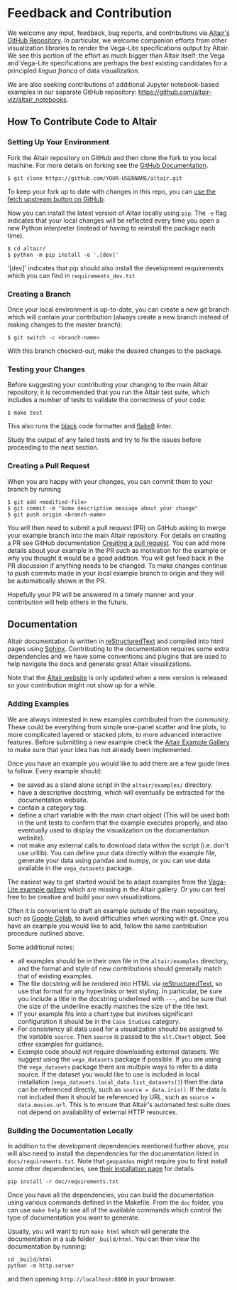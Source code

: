 # Feedback and Contribution

We welcome any input, feedback, bug reports, and contributions via [Altair's
GitHub Repository](http://github.com/altair-viz/altair/). In particular, we
welcome companion efforts from other visualization libraries to render the
Vega-Lite specifications output by Altair. We see this portion of the effort
as much bigger than Altair itself: the Vega and Vega-Lite specifications are
perhaps the best existing candidates for a principled *lingua franca* of data
visualization.

We are also seeking contributions of additional Jupyter notebook-based examples
in our separate GitHub repository: https://github.com/altair-viz/altair_notebooks.

## How To Contribute Code to Altair

### Setting Up Your Environment

Fork the Altair repository on GitHub and then clone the fork to you local
machine. For more details on forking see the [GitHub
Documentation](https://help.github.com/en/articles/fork-a-repo).
```
$ git clone https://github.com/YOUR-USERNAME/altair.git
```

To keep your fork up to date with changes in this repo,
you can [use the fetch upstream button on GitHub](https://docs.github.com/en/pull-requests/collaborating-with-pull-requests/working-with-forks/syncing-a-fork).

Now you can install the latest version of Altair locally using `pip`.
The `-e` flag indicates that your local changes will be reflected
every time you open a new Python interpreter
(instead of having to reinstall the package each time).
```
$ cd altair/ 
$ python -m pip install -e '.[dev]'
```

'[dev]' indicates that pip should also install the development requirements
which you can find in `requirements_dev.txt`

### Creating a Branch

Once your local environment is up-to-date, you can create a new git branch
which will contain your contribution
(always create a new branch instead of making changes to the master branch):
```
$ git switch -c <branch-name>
```
With this branch checked-out, make the desired changes to the package.


### Testing your Changes

Before suggesting your contributing your changing to the main Altair repository,
it is recommended that you run the Altair test suite,
which includes a number of tests to validate the correctness of your code:

```
$ make test
```

This also runs the [black](https://black.readthedocs.io/)
code formatter and [flake8](https://flake8.pycqa.org/en/latest/) linter.

Study the output of any failed tests and try to fix the issues
before proceeding to the next section.

### Creating a Pull Request

When you are happy with your changes, you can commit them to your branch by running
```
$ git add <modified-file>
$ git commit -m "Some descriptive message about your change"
$ git push origin <branch-name>
```
You will then need to submit a pull request (PR) on GitHub asking to merge
your example branch into the main Altair repository. For details on creating a PR see GitHub
documentation [Creating a pull
request](https://help.github.com/en/articles/creating-a-pull-request). You can
add more details about your example in the PR such as motivation for the
example or why you thought it would be a good addition.  You will get feed back
in the PR discussion if anything needs to be changed. To make changes continue
to push commits made in your local example branch to origin and they will be
automatically shown in the PR. 

Hopefully your PR will be answered in a timely manner and your contribution will
help others in the future.

## Documentation
Altair documentation is written in [reStructuredText](http://docutils.sourceforge.net/rst.html)
and compiled into html pages using [Sphinx](http://www.sphinx-doc.org/en/master/).
Contributing to the documentation requires some extra dependencies and 
we have some conventions and plugins that are used to help navigate the docs and 
generate great Altair visualizations. 

Note that the [Altair website](https://altair-viz.github.io/)
is only updated when a new version is released so your contribution might not show
up for a while.

### Adding Examples

We are always interested in new examples contributed from the community.  These
could be everything from simple one-panel scatter and line plots, to more
complicated layered or stacked plots, to more advanced interactive features.
Before submitting a new example check the [Altair Example
Gallery](https://altair-viz.github.io/gallery/index.html) to make sure that
your idea has not already been implemented. 

Once you have an example you would like to add there are a few guide lines to follow.
Every example should:
- be saved as a stand alone script in the `altair/examples/` directory.
- have a descriptive docstring, which will eventually be extracted for the
  documentation website.
- contain a category tag.
- define a chart variable with the main chart object (This will be used both in
  the unit tests to confirm that the example executes properly, and also
  eventually used to display the visualization on the documentation website).
- not make any external calls to download data within the script (i.e. don't
  use urllib). You can define your data directly within the example file,
  generate your data using pandas and numpy, or you can use data
  available in the `vega_datasets` package.

The easiest way to get started would be to adapt examples from the [Vega-Lite
example gallery](https://vega.github.io/vega-lite/examples/) which are missing
in the Altair gallery. Or you can feel free to be creative and build your own
visualizations.

Often it is convenient to draft an example outside of the main repository, such
as [Google Colab](https://colab.research.google.com/), to avoid difficulties
when working with git. Once you have an example you would like to add, follow the
same contribution procedure outlined above.

Some additional notes:

- all examples should be in their own file in the `altair/examples` directory, and
  the format and style of new contributions should generally match that of existing examples.
- The file docstring will be rendered into HTML via
  [reStructuredText](http://docutils.sourceforge.net/rst.html), so use that
  format for any hyperlinks or text styling. In particular, be sure you include
  a title in the docstring underlined with `---`, and be sure that the size of
  the underline exactly matches the size of the title text.
- If your example fits into a chart type but involves significant configuration
  it should be in the `Case Studies` category.
- For consistency all data used for a visualization should be assigned to the
  variable `source`. Then `source` is passed to the `alt.Chart` object. See
  other examples for guidance. 
- Example code should not require downloading external datasets. We suggest
  using the `vega_datasets` package if possible.
  If you are using the `vega_datasets` package there are multiple ways to refer
  to a data source. If the dataset you would like to use is included in local
  installation (`vega_datasets.local_data.list_datasets()`) then the data can
  be referenced directly, such as `source = data.iris()`. If the data is not
  included then it should be referenced by URL, such as `source =
  data.movies.url`. This is to ensure that Altair's automated test suite does
  not depend on availability of external HTTP resources.

### Building the Documentation Locally
In addition to the development dependencies mentioned further above,
you will also need to install the dependencies for the documentation 
listed in  `docs/requirements.txt`. Note that `geopandas` might require you to first
install some other dependencies, see [their installation page](https://geopandas.org/en/stable/getting_started/install.html#installation)
for details.

```
pip install -r doc/requirements.txt
```

Once you have all the dependencies, you can build the documentation 
using various commands defined in the Makefile. 
From the `doc` folder, you can use `make help` to see all of the available commands
which control the type of documentation you want to generate.

Usually, you will want to run `make html` which will generate the documentation
in a sub folder `_build/html`. You can then view the documentation by running:

```
cd _build/html
python -m http.server
```

and then opening `http://localhost:8000` in your browser.

